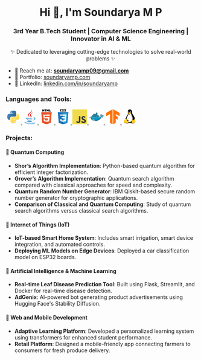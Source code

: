 <h1 align="center">Hi 👋, I'm Soundarya M P</h1>
<h3 align="center">3rd Year B.Tech Student | Computer Science Engineering | Innovator in AI & ML</h3>

<p align="center">
✨ Dedicated to leveraging cutting-edge technologies to solve real-world problems ✨
</p>

- 📧 Reach me at: **soundaryamp09@gmail.com**
- 🔧 Portfolio: [soundaryamp.com](https://soundaryamp.com)
- 🔗 LinkedIn: [linkedin.com/in/soundaryamp](https://linkedin.com/in/soundaryamp)

<h3 align="left">Languages and Tools:</h3>
<p align="left">
<a href="https://www.python.org/" target="_blank" rel="noreferrer"> <img src="https://raw.githubusercontent.com/devicons/devicon/master/icons/python/python-original.svg" alt="python" width="40" height="40"/> </a>
<a href="https://www.java.com/" target="_blank" rel="noreferrer"> <img src="https://raw.githubusercontent.com/devicons/devicon/master/icons/java/java-original.svg" alt="java" width="40" height="40"/> </a>
<a href="https://developer.mozilla.org/en-US/docs/Web/HTML" target="_blank" rel="noreferrer"> <img src="https://raw.githubusercontent.com/devicons/devicon/master/icons/html5/html5-original-wordmark.svg" alt="html5" width="40" height="40"/> </a>
<a href="https://developer.mozilla.org/en-US/docs/Web/CSS" target="_blank" rel="noreferrer"> <img src="https://raw.githubusercontent.com/devicons/devicon/master/icons/css3/css3-original-wordmark.svg" alt="css3" width="40" height="40"/> </a>
<a href="https://www.javascript.com/" target="_blank" rel="noreferrer"> <img src="https://raw.githubusercontent.com/devicons/devicon/master/icons/javascript/javascript-original.svg" alt="javascript" width="40" height="40"/> </a>
<a href="https://www.docker.com/" target="_blank" rel="noreferrer"> <img src="https://raw.githubusercontent.com/devicons/devicon/master/icons/docker/docker-original.svg" alt="docker" width="40" height="40"/> </a>
<a href="https://www.tensorflow.org/" target="_blank" rel="noreferrer"> <img src="https://raw.githubusercontent.com/devicons/devicon/master/icons/tensorflow/tensorflow-original.svg" alt="tensorflow" width="40" height="40"/> </a>
<a href="https://www.linux.org/" target="_blank" rel="noreferrer"> <img src="https://raw.githubusercontent.com/devicons/devicon/master/icons/linux/linux-original.svg" alt="linux" width="40" height="40"/> </a>
</p>
<h3 align="left">Projects:</h3>

<h4>🔢 Quantum Computing</h4>
<ul>
  <li><strong>Shor’s Algorithm Implementation</strong>: Python-based quantum algorithm for efficient integer factorization.</li>
  <li><strong>Grover’s Algorithm Implementation</strong>: Quantum search algorithm compared with classical approaches for speed and complexity.</li>
  <li><strong>Quantum Random Number Generator</strong>: IBM Qiskit-based secure random number generator for cryptographic applications.</li>
  <li><strong>Comparison of Classical and Quantum Computing</strong>: Study of quantum search algorithms versus classical search algorithms.</li>
</ul>

<h4>🔄 Internet of Things (IoT)</h4>
<ul>
  <li><strong>IoT-based Smart Home System</strong>: Includes smart irrigation, smart device integration, and automated controls.</li>
  <li><strong>Deploying ML Models on Edge Devices</strong>: Deployed a car classification model on ESP32 boards.</li>
</ul>

<h4>🤖 Artificial Intelligence & Machine Learning</h4>
<ul>
  <li><strong>Real-time Leaf Disease Prediction Tool</strong>: Built using Flask, Streamlit, and Docker for real-time disease detection.</li>
  <li><strong>AdGenix</strong>: AI-powered bot generating product advertisements using Hugging Face's Stability Diffusion.</li>
</ul>

<h4>🔧 Web and Mobile Development</h4>
<ul>
  <li><strong>Adaptive Learning Platform</strong>: Developed a personalized learning system using transformers for enhanced student performance.</li>
  <li><strong>Retail Platform</strong>: Designed a mobile-friendly app connecting farmers to consumers for fresh produce delivery.</li>
</ul>
